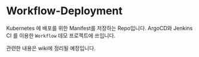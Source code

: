 # Workflow-Deployment

Kubernetes 에 배포를 위한 Manifest를 저장하는 Repo입니다.
ArgoCD와 Jenkins CI 를 이용한 `Workflow` 데모 프로젝트에 쓰입니다.

관련한 내용은 wiki에 정리될 예정입니다.
